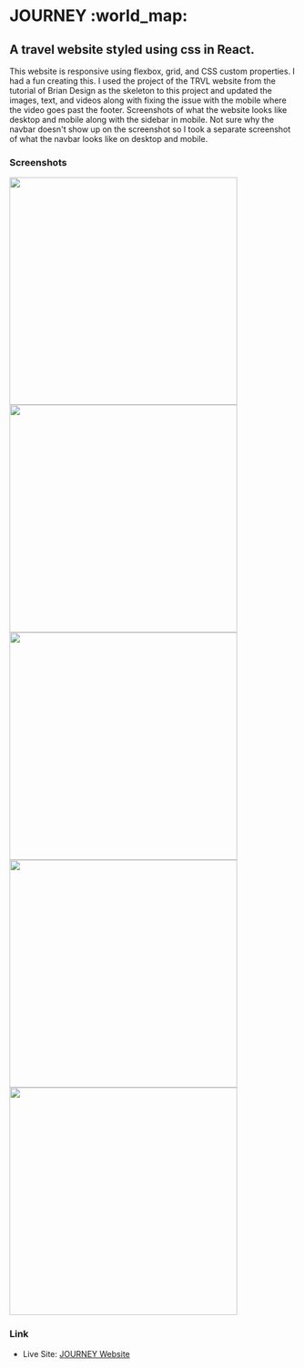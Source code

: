 <h1>JOURNEY :world_map:</h1>

<h2>A travel website styled using css in React. </h2>

<p>This website is responsive using flexbox, grid, and CSS custom properties. I had a fun creating this. I used the project of the TRVL website from the tutorial of Brian Design as the skeleton to this project and updated the images, text, and videos along with fixing the issue with the mobile where the video goes past the footer. Screenshots of what the website looks like desktop and mobile along with the sidebar in mobile. Not sure why the navbar doesn't show up on the screenshot so I took a separate screenshot of what the navbar looks like on desktop and mobile.</p>

### Screenshots

<img src="src/screenshots/desktop.png" width="400"> <img src="src/screenshots/navbar.png" width="400"><img src="src/screenshots/mobile.png" width="400"><img src="src/screenshots/navbar-mobile.png" width="400"><img src="src/screenshots/sidebar.png" width="400">

### Link

- Live Site: [JOURNEY Website]()
